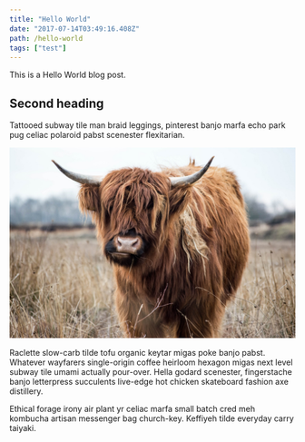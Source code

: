 ```yaml
---
title: "Hello World"
date: "2017-07-14T03:49:16.408Z"
path: /hello-world
tags: ["test"]
---
```


This is a Hello World blog post.

## Second heading

Tattooed subway tile man braid leggings, pinterest banjo marfa echo park pug celiac polaroid pabst scenester flexitarian.

![le Yak](./images/animal-animal-photography-blur-671931.jpg)

Raclette slow-carb tilde tofu organic keytar migas poke banjo pabst. Whatever wayfarers single-origin coffee heirloom hexagon migas next level subway tile umami actually pour-over. Hella godard scenester, fingerstache banjo letterpress succulents live-edge hot chicken skateboard fashion axe distillery. 

Ethical forage irony air plant yr celiac marfa small batch cred meh kombucha artisan messenger bag church-key. Keffiyeh tilde everyday carry taiyaki.